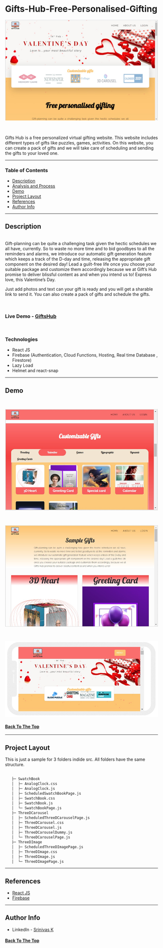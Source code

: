 # Gifts-Hub-Free-Personalised-Gifting

![Project Image](README_IMAGES/1.jpeg)

<br />

Gifts Hub is a free personalized virtual gifting website. This website includes different types of gifts like puzzles, games, activities. On this website, you can create a pack of gifts and we will take care of scheduling and sending the gifts to your loved one.

---

### Table of Contents

- [Description](#description)
- [Analysis and Process](#Analysis-and-Process)
- [Demo](#demo)
- [Project Layout](#project-layout)
- [References](#references)
- [Author Info](#author-info)

---

## Description

<br>
Gift-planning can be quite a challenging task given the hectic schedules we all have, currently. So to waste no more time and to bid goodbyes to all the reminders and alarms, we introduce our automatic gift generation feature which keeps a track of the D-day and time, releasing the appropriate gift component on the desired day! Lead a guilt-free life once you choose your suitable package and customize them accordingly because we at Gift’s Hub promise to deliver blissful content as and when you intend us to! Express love, this Valentine’s Day.

<br>

Just add photos and text can your gift is ready and you will get a sharable link to send it. You can also create a pack of gifts and schedule the gifts.

<br>

### Live Demo - [GiftsHub](https://giftshub.live/)

<br>

### Technologies

- React JS
- Firebase (Authentication, Cloud Functions, Hosting, Real time Database ,  Firestore) 
- Lazy Load
- Helmet and react-snap


---

## Demo
<br>
<p align="center">
  <img  src="README_IMAGES\2.jpeg"  > 
</p>
<br>
<p align="center">
  <img  src="README_IMAGES\3.jpeg"  > 
</p>
<br>
<p align="center">
  <img  src="README_IMAGES\4.jpeg"  > 
</p>


#### [Back To The Top](#Gifts-Hub-Free-Personalised-Gifting)

---

## Project Layout

This is just a sample for 3 folders indide src. All folders have the same structure.

```

   ├─ SwatchBook
   │  ├─ AnalogClock.css
   │  ├─ AnalogClock.js
   │  ├─ ScheduledSwatchBookPage.js
   │  ├─ SwatchBook.css
   │  ├─ SwatchBook.js
   │  └─ SwatchBookPage.js
   ├─ ThreeDCarousel
   │  ├─ ScheduledThreeDCarouselPage.js
   │  ├─ ThreeDCarousel.css
   │  ├─ ThreeDCarousel.js
   │  ├─ ThreeDCarouselDummy.js
   │  └─ ThreeDCarouselPage.js
   ├─ ThreeDImage
   │  ├─ ScheduledThreeDImagePage.js
   │  ├─ ThreeDImage.css
   │  ├─ ThreeDImage.js
   │  └─ ThreeDImagePage.js

```

---

## References

- [React JS](https://reactjs.org/)
- [Firebase](https://firebase.google.com/)


---

## Author Info

- LinkedIn - [Srinivas K](https://www.linkedin.com/in/srinivas-konduri/)

#### [Back To The Top](#Gifts-Hub-Free-Personalised-Gifting)
